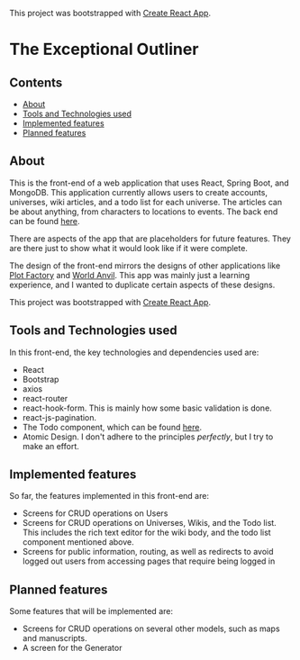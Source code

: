 This project was bootstrapped with [Create React App](https://github.com/facebook/create-react-app).

# The Exceptional Outliner

## Contents

-   [About](#about)
-   [Tools and Technologies used](#tools-and-technologies-used)
-   [Implemented features](#implemented-features)
-   [Planned features](#planned-features)

## About

This is the front-end of a web application that uses React, Spring Boot, and MongoDB. This application currently allows users to create accounts, universes, wiki articles, and a todo list for each universe. The articles can be about anything, from characters to locations to events. The back end can be found [here](https://github.com/reishaleem/exceptional-wiki-back-end).

There are aspects of the app that are placeholders for future features. They are there just to show what it would look like if it were complete.

The design of the front-end mirrors the designs of other applications like [Plot Factory](https://plotfactory.com) and [World Anvil](https://www.worldanvil.com/). This app was mainly just a learning experience, and I wanted to duplicate certain aspects of these designs.

This project was bootstrapped with [Create React App](https://github.com/facebook/create-react-app).

## Tools and Technologies used

In this front-end, the key technologies and dependencies used are:

-   React
-   Bootstrap
-   axios
-   react-router
-   react-hook-form. This is mainly how some basic validation is done.
-   react-js-pagination.
-   The Todo component, which can be found [here](https://github.com/reishaleem/todo-list).
-   Atomic Design. I don't adhere to the principles _perfectly_, but I try to make an effort.

## Implemented features

So far, the features implemented in this front-end are:

-   Screens for CRUD operations on Users
-   Screens for CRUD operations on Universes, Wikis, and the Todo list. This includes the rich text editor for the wiki body, and the todo list component mentioned above.
-   Screens for public information, routing, as well as redirects to avoid logged out users from accessing pages that require being logged in

## Planned features

Some features that will be implemented are:

-   Screens for CRUD operations on several other models, such as maps and manuscripts.
-   A screen for the Generator
